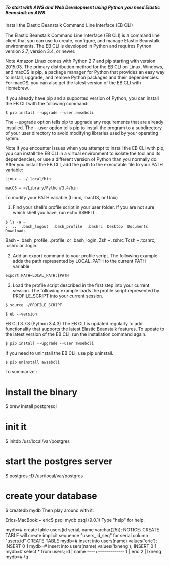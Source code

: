 ##### To start with AWS and Web Development using Python you need Elastic Beanstalk on AWS.

Install the Elastic Beanstalk Command Line Interface (EB CLI)

The Elastic Beanstalk Command Line Interface (EB CLI) is a command line client that you can use to create, configure, and manage Elastic Beanstalk environments. The EB CLI is developed in Python and requires Python version 2.7, version 3.4, or newer.

Note
Amazon Linux comes with Python 2.7 and pip starting with version 2015.03.
The primary distribution method for the EB CLI on Linux, Windows, and macOS is pip, a package manager for Python that provides an easy way to install, upgrade, and remove Python packages and their dependencies. For macOS, you can also get the latest version of the EB CLI with Homebrew.

If you already have pip and a supported version of Python, you can install the EB CLI with the following command:

```
$ pip install --upgrade --user awsebcli
```

The --upgrade option tells pip to upgrade any requirements that are already installed. The --user option tells pip to install the program to a subdirectory of your user directory to avoid modifying libraries used by your operating sytem.

Note
If you encounter issues when you attempt to install the EB CLI with pip, you can install the EB CLI in a virtual environment to isolate the tool and its dependencies, or use a different version of Python than you normally do.
After you install the EB CLI, add the path to the executable file to your PATH variable:

```
Linux – ~/.local/bin
```

```
macOS – ~/Library/Python/3.4/bin
```


To modify your PATH variable (Linux, macOS, or Unix)

1. Find your shell's profile script in your user folder. If you are not sure which shell you have, run echo $SHELL.

```
$ ls -a ~
.  ..  .bash_logout  .bash_profile  .bashrc  Desktop  Documents  Downloads
```

 Bash – .bash_profile, .profile, or .bash_login.
 Zsh – .zshrc
 Tcsh – .tcshrc, .cshrc or .login.

2. Add an export command to your profile script. The following example adds the path represented by LOCAL_PATH to the current PATH variable.
```
export PATH=LOCAL_PATH:$PATH
```

3. Load the profile script described in the first step into your current session. The following example loads the profile script represented by PROFILE_SCRIPT into your current session.

```
$ source ~/PROFILE_SCRIPT
```


```
$ eb --version
```

EB CLI 3.7.8 (Python 3.4.3)
The EB CLI is updated regularly to add functionality that supports the latest Elastic Beanstalk features. To update to the latest version of the EB CLI, run the installation command again.

```
$ pip install --upgrade --user awsebcli
```

If you need to uninstall the EB CLI, use pip uninstall.

```
$ pip uninstall awsebcli
```


To summarize :

# install the binary
$ brew install postgresql

# init it
$ initdb /usr/local/var/postgres

# start the postgres server
$ postgres -D /usr/local/var/postgres

# create your database
$ createdb mydb
Then play around with it:

Erics-MacBook:~ eric$ psql mydb
psql (9.0.1)
Type "help" for help.

mydb=# create table users(id serial, name varchar(25));
NOTICE:  CREATE TABLE will create implicit sequence "users_id_seq" for serial column "users.id"
CREATE TABLE
mydb=# insert into users(name) values('eric');
INSERT 0 1
mydb=# insert into users(name) values('lxneng');
INSERT 0 1
mydb=# select * from users;
 id |    name
----+-------------
  1 | eric
  2 | lxneng
mydb=# \q